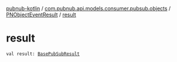 [pubnub-kotlin](../../index.md) / [com.pubnub.api.models.consumer.pubsub.objects](../index.md) / [PNObjectEventResult](index.md) / [result](./result.md)

# result

`val result: `[`BasePubSubResult`](../../com.pubnub.api.models.consumer.pubsub/-base-pub-sub-result/index.md)